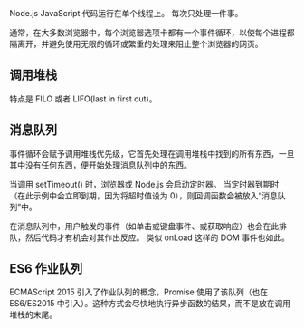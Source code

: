 Node.js JavaScript 代码运行在单个线程上。 每次只处理一件事。

通常，在大多数浏览器中，每个浏览器选项卡都有一个事件循环，以使每个进程都隔离开，并避免使用无限的循环或繁重的处理来阻止整个浏览器的网页。

## 调用堆栈

特点是 FILO 或者 LIFO(last in first out)。

## 消息队列

事件循环会赋予调用堆栈优先级，它首先处理在调用堆栈中找到的所有东西，一旦其中没有任何东西，便开始处理消息队列中的东西。

当调用 setTimeout() 时，浏览器或 Node.js 会启动定时器。 当定时器到期时（在此示例中会立即到期，因为将超时值设为 0），则回调函数会被放入“消息队列”中。

在消息队列中，用户触发的事件（如单击或键盘事件、或获取响应）也会在此排队，然后代码才有机会对其作出反应。 类似 onLoad 这样的 DOM 事件也如此。

## ES6 作业队列

ECMAScript 2015 引入了作业队列的概念，Promise 使用了该队列（也在 ES6/ES2015 中引入）。这种方式会尽快地执行异步函数的结果，而不是放在调用堆栈的末尾。
